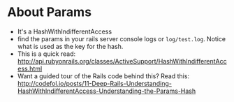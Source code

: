 # About Params

- It's a HashWithIndifferentAccess
- find the params in your rails server console logs or `log/test.log`. Notice what is used as the key for the hash.
- This is a quick read:
http://api.rubyonrails.org/classes/ActiveSupport/HashWithIndifferentAccess.html
- Want a guided tour of the Rails code behind this? Read this:
http://codefol.io/posts/11-Deep-Rails-Understanding-HashWithIndifferentAccess-Understanding-the-Params-Hash

